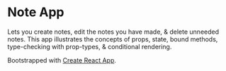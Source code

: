 # Note App

Lets you create notes, edit the notes you have made, & delete unneeded notes. This app illustrates the concepts of props, state, bound methods, type-checking with prop-types, & conditional rendering.

Bootstrapped with [Create React App](https://github.com/facebook/create-react-app).
